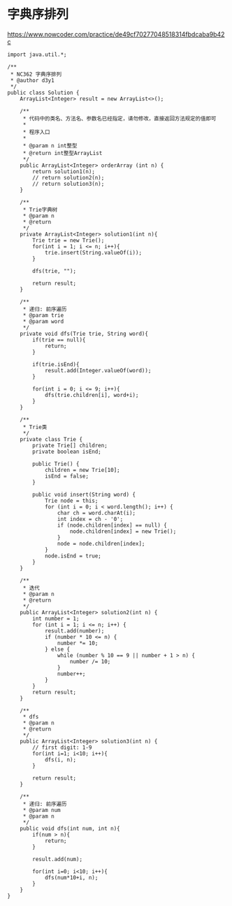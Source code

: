 # 字典序排列
https://www.nowcoder.com/practice/de49cf70277048518314fbdcaba9b42c

    import java.util.*;
    
    /**
     * NC362 字典序排列
     * @author d3y1
     */
    public class Solution {
        ArrayList<Integer> result = new ArrayList<>();
    
        /**
         * 代码中的类名、方法名、参数名已经指定，请勿修改，直接返回方法规定的值即可
         *
         * 程序入口
         *
         * @param n int整型
         * @return int整型ArrayList
         */
        public ArrayList<Integer> orderArray (int n) {
            return solution1(n);
            // return solution2(n);
            // return solution3(n);
        }
    
        /**
         * Trie字典树
         * @param n
         * @return
         */
        private ArrayList<Integer> solution1(int n){
            Trie trie = new Trie();
            for(int i = 1; i <= n; i++){
                trie.insert(String.valueOf(i));
            }
    
            dfs(trie, "");
    
            return result;
        }
    
        /**
         * 递归: 前序遍历
         * @param trie
         * @param word
         */
        private void dfs(Trie trie, String word){
            if(trie == null){
                return;
            }
    
            if(trie.isEnd){
                result.add(Integer.valueOf(word));
            }
    
            for(int i = 0; i <= 9; i++){
                dfs(trie.children[i], word+i);
            }
        }
    
        /**
         * Trie类
         */
        private class Trie {
            private Trie[] children;
            private boolean isEnd;
    
            public Trie() {
                children = new Trie[10];
                isEnd = false;
            }
    
            public void insert(String word) {
                Trie node = this;
                for (int i = 0; i < word.length(); i++) {
                    char ch = word.charAt(i);
                    int index = ch - '0';
                    if (node.children[index] == null) {
                        node.children[index] = new Trie();
                    }
                    node = node.children[index];
                }
                node.isEnd = true;
            }
        }
    
        /**
         * 迭代
         * @param n
         * @return
         */
        public ArrayList<Integer> solution2(int n) {
            int number = 1;
            for (int i = 1; i <= n; i++) {
                result.add(number);
                if (number * 10 <= n) {
                    number *= 10;
                } else {
                    while (number % 10 == 9 || number + 1 > n) {
                        number /= 10;
                    }
                    number++;
                }
            }
            return result;
        }
    
        /**
         * dfs
         * @param n
         * @return
         */
        public ArrayList<Integer> solution3(int n) {
            // first digit: 1-9
            for(int i=1; i<10; i++){
                dfs(i, n);
            }
    
            return result;
        }
    
        /**
         * 递归: 前序遍历
         * @param num
         * @param n
         */
        public void dfs(int num, int n){
            if(num > n){
                return;
            }
    
            result.add(num);
    
            for(int i=0; i<10; i++){
                dfs(num*10+i, n);
            }
        }
    }
    

